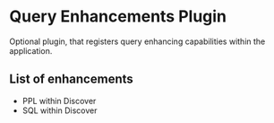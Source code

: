 # Query Enhancements Plugin

Optional plugin, that registers query enhancing capabilities within
the application.

## List of enhancements

* PPL within Discover
* SQL within Discover
